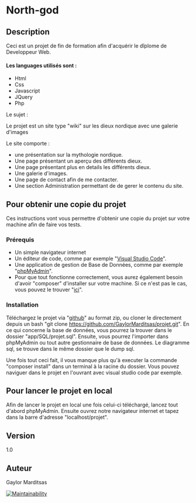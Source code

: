 # North-god

## Description

Ceci est un projet de fin de formation afin d'acquérir le dîplome de Developpeur Web.

#### Les languages utilisés sont : 

* Html
* Css
* Javascript
* JQuery
* Php

Le sujet :

Le projet est un site type "wiki" sur les dieux nordique avec une galerie d'images

Le site comporte : 
* une présentation sur la mythologie nordique.
* Une page présentant un aperçu des différents dieux.
* Une page présentant plus en details les différents dieux.
* Une galerie d'images.
* Une page de contact afin de me contacter.
* Une section Administration permettant de de gerer le contenu du site.

## Pour obtenir une copie du projet

Ces instructions vont vous permettre d'obtenir une copie du projet sur votre machine afin de faire vos tests.

### Prérequis

* Un simple navigateur internet
* Un éditeur de code, comme par exemple "[Visual Studio Code](https://code.visualstudio.com/)".
* Une application de gestion de Base de Données, comme par exemple "[phpMyAdmin](https://www.phpmyadmin.net/)".
* Pour que tout fonctionne correctement, vous aurez également besoin d'avoir "composer" d'installer sur votre machine. Si ce n'est pas le cas, vous pouvez le trouver "[ici](https://getcomposer.org/)".

### Installation

Téléchargez le projet via "[github](https://github.com/GaylorMarditsas/projet.git)" au format zip, ou cloner le directement depuis un bash "git clone https://github.com/GaylorMarditsas/projet.git".
En ce qui concerne la base de données, vous pourrez la trouver dans le dossier "app/SQL/projet.sql". Ensuite, vous pourrez l'importer dans phpMyAdmin ou tout autre gestionnaire de base de données.
Le diagramme sql, se trouve dans le même dossier que le dump sql.

Une fois tout ceci fait, il vous manque plus qu'à executer la commande "composer install" dans un terminal à la racine du dossier.
Vous pouvez naviguer dans le projet en l'ouvrant avec visual studio code par exemple.

## Pour lancer le projet en local

Afin de lancer le projet en local une fois celui-ci téléchargé, lancez tout d'abord phpMyAdmin.
Ensuite ouvrez notre navigateur internet et tapez dans la barre d'adresse "localhost/projet".


## Version

1.0

## Auteur

Gaylor Marditsas

[![Maintainability](https://api.codeclimate.com/v1/badges/ef9541aec3829be150ec/maintainability)](https://codeclimate.com/github/GaylorMarditsas/Final_project/maintainability)
